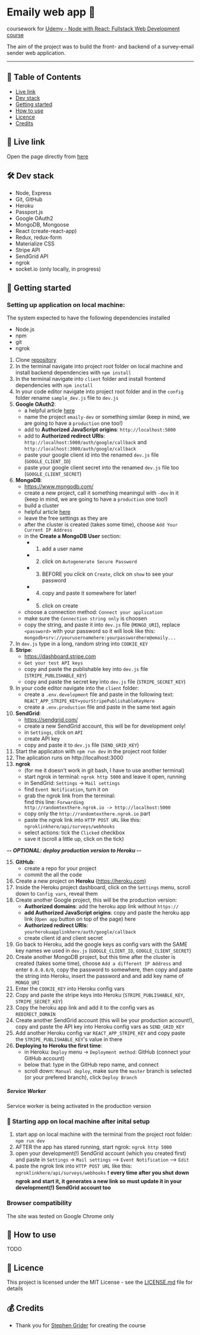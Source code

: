 # Emaily web app 📧
coursework for [Udemy - Node with React: Fullstack Web Development course](https://www.udemy.com/node-with-react-fullstack-web-development/)

The aim of the project was to build the front- and backend of a survey-email sender web application.

***

## 📑 Table of Contents
* [Live link](#-live-link)
* [Dev stack](#-dev-stack)
* [Getting started](#-getting-started)
* [How to use](#-how-to-use)
* [Licence](#-licence)
* [Credits](#-credits)

## 🔗 Live link  
Open the page directly from [here](https://obscure-tundra-54097.herokuapp.com/)  

## 🛠 Dev stack
- Node, Express
- Git, GitHub
- Heroku
- Passport.js
- Google OAuth2
- MongoDB, Mongoose
- React (create-react-app)
- Redux, redux-form
- Materialize CSS
- Stripe API
- SendGrid API
- ngrok
- socket.io (only locally, in progress)

## 🏁 Getting started

### Setting up application on local machine:  
The system expected to have the following dependencies installed
* Node.js
* npm
* git
* ngrok

1. Clone [repository](https://github.com/jpacsai/Emaily)
2. In the terminal navigate into project root folder on local machine and install backend dependencies with `npm install`
3. In the terminal navigate into `client` folder and install frontend dependencies with `npm install`
4. In your code editor navigate into project root folder and in the `config` folder rename `sample_dev.js` file to `dev.js`
5. **Google OAuth2**:
    - a helpful article [here](https://medium.com/@pablo127/google-api-authentication-with-oauth-2-on-the-example-of-gmail-a103c897fd98)
    - name the project `emaily-dev` or something similar (keep in mind, we are going to have a `production` one too!)
    - add to **Authorized JavaScript origins**: `http://localhost:5000`
    - add to **Authorized redirect URIs**: `http://localhost:5000/auth/google/callback` and `http://localhost:3000/auth/google/callback`
    - paste your google client id into the renamed `dev.js` file (`GOOGLE_CLIENT_ID`)
    - paste your google client secret into the renamed `dev.js` file too (`GOOGLE_CLIENT_SECRET`)
6. **MongoDB**:
    - https://www.mongodb.com/
    - create a new project, call it something meaningul with `-dev` in it (keep in mind, we are going to have a `production` one too!)
    - build a cluster
    - helpful article [here](https://code.tutsplus.com/tutorials/create-a-database-cluster-in-the-cloud-with-mongodb-atlas--cms-31840)
    - leave the free settings as they are
    - after the cluster is created (takes some time), choose `Add Your Current IP Address`
    - in the **Create a MongoDB User** section:
       - 1. add a user name
       - 2. click on `Autogenerate Secure Password`
       - 3. BEFORE you click on `Create`, click on `show` to see your password
       - 4. copy and paste it somewhere for later!
       - 5. click on create
    - choose a connection method: `Connect your application`
    - make sure the `Connection string only` is choosen
    - copy the string, and paste it into `dev.js` file (`MONGO_URI`), replace `<password>` with your password so it will look like this:
      `mongodb+srv://yourusernamehere:yourpasswordhere@emaily...`
7. In `dev.js` type in a long, random string into `COOKIE_KEY`
8. **Stripe**:
    - https://dashboard.stripe.com
    - `Get your test API keys`
    - copy and paste the publishable key into `dev.js` file (`STRIPE_PUBLISHABLE_KEY`)
    - copy and paste the secret key into `dev.js` file (`STRIPE_SECRET_KEY`)
9. In your code editor navigate into the `client` folder:
    - create a `.env.development` file and paste in the following text: `REACT_APP_STRIPE_KEY=yourStripePublishableKeyHere`
    - create a `.env.production` file and paste in the same text again
10. **SendGrid**:
    - https://sendgrid.com/
    - create a new SendGrid account, this will be for development only!
    - in `Settings`, click on `API`
    - create API key
    - copy and paste it to `dev.js` file (`SEND_GRID_KEY`)
12. Start the applicaton with `npm run dev` in the project root folder
13. The aplication runs on http://localhost:3000
14. **ngrok**
    - (for me it doesn't work in git bash, I have to use another terminal)
    - start ngrok in terminal: `ngrok http 5000` and leave it open, running
    - in SendGrid: `Settings` -> `Mail settings`
    - find `Event Notification`, turn it on
    - grab the ngrok link from the terminal:  
      find this line: `Forwarding                    http://randomtexthere.ngrok.io -> http://localhost:5000`
    - copy only the `http://randomtexthere.ngrok.io` part
    - paste the ngrok link into `HTTP POST URL` like this: `ngroklinkhere/api/surveys/webhooks`
    - select actions: tick the `Clicked` checkbox
    - save it (scroll a little up, click on the tick)

***-- OPTIONAL: deploy production version to Heroku --*** 
  
15. **GitHub**:
    - create a repo for your project
    - commit the all the code
16. Create a new project on **Heroku** (https://heroku.com)
17. Inside the Heroku project dashboard, click on the `Settings` menu, scroll down to `Config vars`, reveal them
18. Create another Google project, this will be the production version:
     - **Authorized domains**: add the heroku app link without `https://`
     - **add Authorized JavaScript origins**: copy and paste the heroku app link (`Open app` button on top of the page) here
     - **Authorized redirect URIs**: `yourherokuapplinkhere/auth/google/callback`
     - create client id and client secret
19. Go back to Heroku, add the google keys as config vars with the SAME key names we used in `dev.js` (`GOOGLE_CLIENT_ID`, `GOOGLE_CLIENT_SECRET`)
20. Create another MongoDB project, but this time after the cluster is created (takes some time), choose `Add a different IP Address` and enter `0.0.0.0/0`, copy the password to somewhere, then copy and paste the string into Heroku, insert the password and and add key name of `MONGO_URI`
21. Enter the `COOKIE_KEY` into Heroku config vars
22. Copy and paste the stripe keys into Heroku (`STRIPE_PUBLISHABLE_KEY`, `STRIPE_SECRET_KEY`)
23. Copy the heroku app link and add it to the config vars as `REDIRECT_DOMAIN`
24. Create another SendGrid account (this will be your production account!), copy and paste the API key into Heroku config vars as `SEND_GRID_KEY`
25. Add another Heroku config var `REACT_APP_STRIPE_KEY` and copy paste the `STRIPE_PUBLISHABLE_KEY`'s value in there
26. **Deploying to Heroku the first time**:
     - in Heroku: `Deploy` menu -> `Deployment method`: GitHub (connect your GitHub account)
     - below that: type in the GitHub repo name, and connect
     - scroll down: `Manual deploy`, make sure the `master` branch is selected (or your prefered branch), click `Deploy Branch`
     
##### Service Worker  
Service worker is being activated in the production version
     
### 🏃 Starting app on local machine after inital setup  
1. start app on local machine with the terminal from the project root folder: `npm run dev`
2. AFTER the app has stared running, start ngrok: `ngrok http 5000`
3. open your development(!) SendGrid account (which you created first) and paste in `Settings` -> `Mail settings` --> `Event Notification` --> `Edit`
4. paste the ngrok link into `HTTP POST URL` like this: `ngroklinkhere/api/surveys/webhooks`
❗ **every time after you shut down ngrok and start it, it generates a new link so must update it in your development(!) SendGrid account too**

### Browser compatibility  
The site was tested on Google Chrome only

## 🍴 How to use 

TODO

## 📜 Licence

This project is licensed under the MIT License - see the [LICENSE.md](https://github.com/jpacsai/Emaily/blob/master/README.md) file for details

## 💰 Credits
- Thank you for [Stephen Grider](https://www.udemy.com/user/sgslo/) for creating the course

